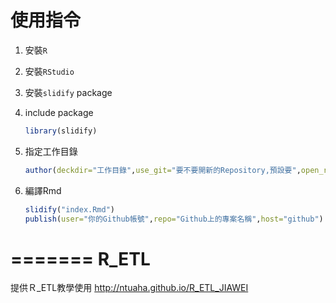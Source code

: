 # 使用指令

1. 安裝`R`
2. 安裝`RStudio`
3. 安裝`slidify` package
4. include package

	```r
	library(slidify)
	```

5. 指定工作目錄

	```r
	author(deckdir="工作目錄",use_git="要不要開新的Repository,預設要",open_rmd="要不要幫開Rmd檔案")
	```


6. 編譯Rmd
	```r
	slidify("index.Rmd")
	publish(user="你的Github帳號",repo="Github上的專案名稱",host="github")
	```
=======
R_ETL
=====

提供Ｒ_ETL教學使用
http://ntuaha.github.io/R_ETL_JIAWEI
